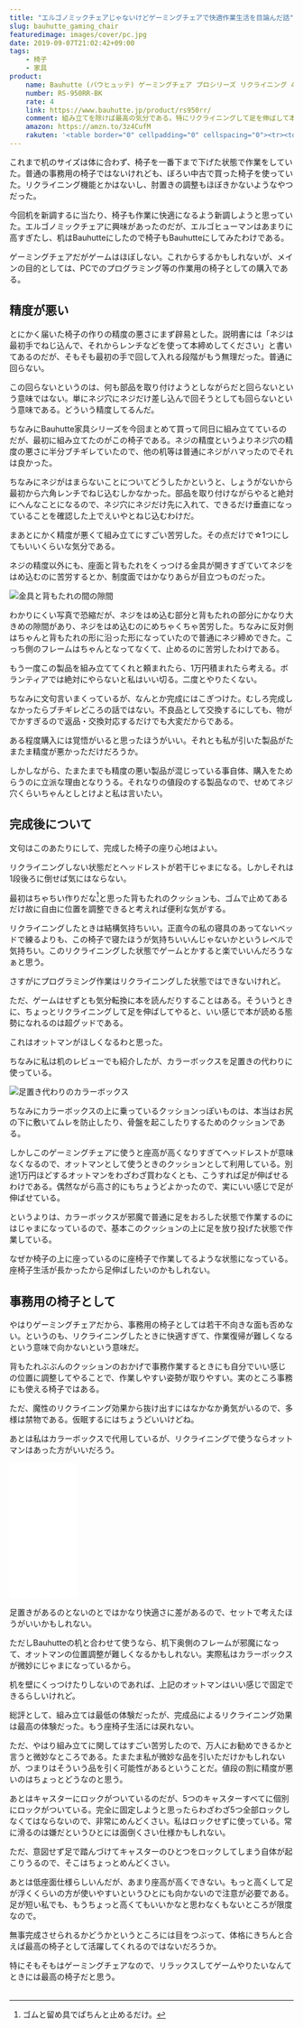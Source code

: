 ```yaml
---
title: "エルゴノミックチェアじゃないけどゲーミングチェアで快適作業生活を目論んだ話"
slug: bauhutte_gaming_chair
featuredimage: images/cover/pc.jpg
date: 2019-09-07T21:02:42+09:00
tags:
    - 椅子
    - 家具
product:
    name: Bauhutte (バウヒュッテ) ゲーミングチェア プロシリーズ リクライニング 4D稼働アームレスト採用
    number: RS-950RR-BK
    rate: 4
    link: https://www.bauhutte.jp/product/rs950rr/
    comment: 組み立てを除けば最高の気分である。特にリクライニングして足を伸ばして本を読めるの最高。
    amazon: https://amzn.to/3z4CufM
    rakuten: '<table border="0" cellpadding="0" cellspacing="0"><tr><td><p style="font-size:12px;line-height:1.4em;margin:5px;word-wrap:break-word"></p></td><td><div style="border:1px solid #000000;border-radius:.75rem;background-color:#FFFFFF;margin:0px;padding:5px;text-align:center;overflow:hidden;"><table><tr><td style="width:240px"><a href="https://hb.afl.rakuten.co.jp/hgc/1926a1f8.31c42685.1926a1f9.e5bd1ebc/?pc=https%3A%2F%2Fitem.rakuten.co.jp%2Fhomeshop%2F4502-bes-0021%2F&m=http%3A%2F%2Fm.rakuten.co.jp%2Fhomeshop%2Fi%2F10229677%2F&link_type=picttext&ut=eyJwYWdlIjoiaXRlbSIsInR5cGUiOiJwaWN0dGV4dCIsInNpemUiOiIyNDB4MjQwIiwibmFtIjoxLCJuYW1wIjoicmlnaHQiLCJjb20iOjEsImNvbXAiOiJsZWZ0IiwicHJpY2UiOjAsImJvciI6MSwiY29sIjowLCJiYnRuIjoxfQ%3D%3D" target="_blank" rel="nofollow noopener noreferrer" style="word-wrap:break-word;"  ><img src="https://hbb.afl.rakuten.co.jp/hgb/1926a1f8.31c42685.1926a1f9.e5bd1ebc/?me_id=1203707&item_id=10229677&m=https%3A%2F%2Fthumbnail.image.rakuten.co.jp%2F%400_mall%2Fhomeshop%2Fcabinet%2Fflash1%2Fofficebung7%2F4502-bes-0021_1.jpg%3F_ex%3D80x80&pc=https%3A%2F%2Fthumbnail.image.rakuten.co.jp%2F%400_mall%2Fhomeshop%2Fcabinet%2Fflash1%2Fofficebung7%2F4502-bes-0021_1.jpg%3F_ex%3D240x240&s=240x240&t=picttext" border="0" style="margin:2px" alt="" title=""></a></td><td style="vertical-align:top;"><p style="font-size:12px;line-height:1.4em;text-align:left;margin:0px;padding:2px 6px;word-wrap:break-word"><a href="https://hb.afl.rakuten.co.jp/hgc/1926a1f8.31c42685.1926a1f9.e5bd1ebc/?pc=https%3A%2F%2Fitem.rakuten.co.jp%2Fhomeshop%2F4502-bes-0021%2F&m=http%3A%2F%2Fm.rakuten.co.jp%2Fhomeshop%2Fi%2F10229677%2F&link_type=picttext&ut=eyJwYWdlIjoiaXRlbSIsInR5cGUiOiJwaWN0dGV4dCIsInNpemUiOiIyNDB4MjQwIiwibmFtIjoxLCJuYW1wIjoicmlnaHQiLCJjb20iOjEsImNvbXAiOiJsZWZ0IiwicHJpY2UiOjAsImJvciI6MSwiY29sIjowLCJiYnRuIjoxfQ%3D%3D" target="_blank" rel="nofollow noopener noreferrer" style="word-wrap:break-word;"  >【★エントリー&amp;楽天カードで全品P10倍★9/4 20:00-9/11 1:59】【沖縄・離島直送不可/北海道別途送料】【メーカー直送】【代引・日時指定不可】 バウヒュッテ 【ゲーミングチェア】 ハイバックゲーミングチェア RS-950RR-BK(ブラック) 【ラッピング不可】</a></p><div style="margin:10px;"><a href="https://hb.afl.rakuten.co.jp/hgc/1926a1f8.31c42685.1926a1f9.e5bd1ebc/?pc=https%3A%2F%2Fitem.rakuten.co.jp%2Fhomeshop%2F4502-bes-0021%2F&m=http%3A%2F%2Fm.rakuten.co.jp%2Fhomeshop%2Fi%2F10229677%2F&link_type=picttext&ut=eyJwYWdlIjoiaXRlbSIsInR5cGUiOiJwaWN0dGV4dCIsInNpemUiOiIyNDB4MjQwIiwibmFtIjoxLCJuYW1wIjoicmlnaHQiLCJjb20iOjEsImNvbXAiOiJsZWZ0IiwicHJpY2UiOjAsImJvciI6MSwiY29sIjowLCJiYnRuIjoxfQ%3D%3D" target="_blank" rel="nofollow noopener noreferrer" style="word-wrap:break-word;"  ><img src="https://static.affiliate.rakuten.co.jp/makelink/rl.svg" style="float:left;max-height:27px;width:auto;margin-top:0"></a><a href="https://hb.afl.rakuten.co.jp/hgc/1926a1f8.31c42685.1926a1f9.e5bd1ebc/?pc=https%3A%2F%2Fitem.rakuten.co.jp%2Fhomeshop%2F4502-bes-0021%2F%3Fscid%3Daf_pc_bbtn&m=http%3A%2F%2Fm.rakuten.co.jp%2Fhomeshop%2Fi%2F10229677%2F%3Fscid%3Daf_pc_bbtn&link_type=picttext&ut=eyJwYWdlIjoiaXRlbSIsInR5cGUiOiJwaWN0dGV4dCIsInNpemUiOiIyNDB4MjQwIiwibmFtIjoxLCJuYW1wIjoicmlnaHQiLCJjb20iOjEsImNvbXAiOiJsZWZ0IiwicHJpY2UiOjAsImJvciI6MSwiY29sIjowLCJiYnRuIjoxfQ==" target="_blank" rel="nofollow noopener noreferrer" style="word-wrap:break-word;"  ><div style="float:right;width:41%;height:27px;background-color:#bf0000;color:#fff !important;font-size:12px;font-weight:500;line-height:27px;margin-left:1px;padding: 0 12px;border-radius:16px;cursor:pointer;text-align:center;">楽天で購入</div></a></div></td><tr></table></div></td></tr></table>'
---
```


これまで机のサイズは体に合わず、椅子を一番下まで下げた状態で作業をしていた。普通の事務用の椅子ではないけれども、ぼろい中古で買った椅子を使っていた。リクライニング機能とかはないし、肘置きの調整もほぼきかないようなやつだった。

今回机を新調するに当たり、椅子も作業に快適になるよう新調しようと思っていた。エルゴノミックチェアに興味があったのだが、エルゴヒューマンはあまりに高すぎたし、机はBauhutteにしたので椅子もBauhutteにしてみたわけである。

ゲーミングチェアだがゲームはほぼしない。これからするかもしれないが、メインの目的としては、PCでのプログラミング等の作業用の椅子としての購入である。

<!--more-->

## 精度が悪い

とにかく届いた椅子の作りの精度の悪さにまず辟易とした。説明書には「ネジは最初手でねじ込んで、それからレンチなどを使って本締めしてください」と書いてあるのだが、そもそも最初の手で回して入れる段階がもう無理だった。普通に回らない。

この回らないというのは、何も部品を取り付けようとしながらだと回らないという意味ではない。単にネジ穴にネジだけ差し込んで回そうとしても回らないという意味である。どういう精度してるんだ。

ちなみにBauhutte家具シリーズを今回まとめて買って同日に組み立てているのだが、最初に組み立てたのがこの椅子である。ネジの精度というよりネジ穴の精度の悪さに半分ブチギレていたので、他の机等は普通にネジがハマったのでそれは良かった。

ちなみにネジがはまらないことについてどうしたかというと、しょうがないから最初から六角レンチでねじ込むしかなかった。部品を取り付けながらやると絶対にへんなことになるので、ネジ穴にネジだけ先に入れて、できるだけ垂直になっていることを確認した上でえいやとねじ込むわけだ。

まあとにかく精度が悪くて組み立てにすごい苦労した。その点だけで☆1つにしてもいいくらいな気分である。

ネジの精度以外にも、座面と背もたれをくっつける金具が開きすぎていてネジをはめ込むのに苦労するとか、制度面ではかなりあらが目立つものだった。

![金具と背もたれの間の隙間](bauhutte_chair_acurracy.jpg)

わかりにくい写真で恐縮だが、ネジをはめ込む部分と背もたれの部分にかなり大きめの隙間があり、ネジをはめ込むのにめちゃくちゃ苦労した。ちなみに反対側はちゃんと背もたれの形に沿った形になっていたので普通にネジ締めできた。こっち側のフレームはちゃんとなってなくて、止めるのに苦労したわけである。

もう一度この製品を組み立ててくれと頼まれたら、1万円積まれたら考える。ボランティアでは絶対にやらないと私はいい切る。二度とやりたくない。

ちなみに文句言いまくっているが、なんとか完成にはこぎつけた。むしろ完成しなかったらブチギレどころの話ではない。不良品として交換するにしても、物がでかすぎるので返品・交換対応するだけでも大変だからである。

ある程度購入には覚悟がいると思ったほうがいい。それとも私が引いた製品がたまたま精度が悪かっただけだろうか。

しかしながら、たまたまでも精度の悪い製品が混じっている事自体、購入をためらうのに立派な理由となりうる。それなりの値段のする製品なので、せめてネジ穴くらいちゃんとしとけよと私は言いたい。

## 完成後について

文句はこのあたりにして、完成した椅子の座り心地はよい。

リクライニングしない状態だとヘッドレストが若干じゃまになる。しかしそれは1段後ろに倒せば気にはならない。

最初はちゃちい作りだな[^1]と思った背もたれのクッションも、ゴムで止めてあるだけ故に自由に位置を調整できると考えれば便利な気がする。

リクライニングしたときは結構気持ちいい。正直今の私の寝具のあってないベッドで練るよりも、この椅子で寝たほうが気持ちいいんじゃないかというレベルで気持ちい。このリクライニングした状態でゲームとかすると楽でいいんだろうなぁと思う。

さすがにプログラミング作業はリクライニングした状態ではできないけれど。

ただ、ゲームはせずとも気分転換に本を読んだりすることはある。そういうときに、ちょっとリクライニングして足を伸ばしてやると、いい感じで本が読める態勢になれるのは超グッドである。

これはオットマンがほしくなるわと思った。

ちなみに私は机のレビューでも紹介したが、カラーボックスを足置きの代わりに使っている。

![足置き代わりのカラーボックス](../bauhutte_desk/substitute_ottoman.jpg)

ちなみにカラーボックスの上に乗っているクッションっぽいものは、本当はお尻の下に敷いてムレを防止したり、骨盤を起こしたりするためのクッションである。

しかしこのゲーミングチェアに使うと座高が高くなりすぎてヘッドレストが意味なくなるので、オットマンとして使うときのクッションとして利用している。別途1万円ほどするオットマンをわざわざ買わなくとも、こうすれば足が伸ばせるわけである。偶然ながら高さ的にもちょうどよかったので、実にいい感じで足が伸ばせている。

というよりは、カラーボックスが邪魔で普通に足をおろした状態で作業するのにはじゃまになっているので、基本このクッションの上に足を放り投げた状態で作業している。

なぜか椅子の上に座っているのに座椅子で作業してるような状態になっている。座椅子生活が長かったから足伸ばしたいのかもしれない。

## 事務用の椅子として

やはりゲーミングチェアだから、事務用の椅子としては若干不向きな面も否めない。というのも、リクライニングしたときに快適すぎて、作業復帰が難しくなるという意味で向かないという意味だ。

背もたれぶぶんのクッションのおかげで事務作業するときにも自分でいい感じの位置に調整してやることで、作業しやすい姿勢が取りやすい。実のところ事務にも使える椅子ではある。

ただ、魔性のリクライニング効果から抜け出すにはなかなか勇気がいるので、多様は禁物である。仮眠するにはちょうどいいけどね。

あとは私はカラーボックスで代用しているが、リクライニングで使うならオットマンはあった方がいいだろう。

<iframe style="width:120px;height:240px;" marginwidth="0" marginheight="0" scrolling="no" frameborder="0" src="//rcm-fe.amazon-adsystem.com/e/cm?lt1=_blank&bc1=000000&IS2=1&bg1=FFFFFF&fc1=000000&lc1=0000FF&t=illusionspace-22&language=ja_JP&o=9&p=8&l=as4&m=amazon&f=ifr&ref=as_ss_li_til&asins=B07Q5L5RF5&linkId=5462016b4577ab214c581ecf7c737be2"></iframe>

足置きがあるのとないのとではかなり快適さに差があるので、セットで考えたほうがいいかもしれない。

ただしBauhutteの机と合わせて使うなら、机下奥側のフレームが邪魔になって、オットマンの位置調整が難しくなるかもしれない。実際私はカラーボックスが微妙にじゃまになっているから。

机を壁にくっつけたりしないのであれば、上記のオットマンはいい感じで固定できるらしいけれど。

総評として、組み立ては最低の体験だったが、完成品によるリクライニング効果は最高の体験だった。もう座椅子生活には戻れない。

ただ、やはり組み立てに関してはすごい苦労したので、万人にお勧めできるかと言うと微妙なところである。たまたま私が微妙な品を引いただけかもしれないが、つまりはそういう品を引く可能性があるということだ。値段の割に精度が悪いのはちょっとどうなのと思う。

あとはキャスターにロックがついているのだが、5つのキャスターすべてに個別にロックがついている。完全に固定しようと思ったらわざわざ5つ全部ロックしなくてはならないので、非常にめんどくさい。私はロックせずに使っている。常に滑るのは嫌だというひとには面倒くさい仕様かもしれない。

ただ、意図せず足で踏んづけてキャスターのひとつをロックしてしまう自体が起こりうるので、そこはちょっとめんどくさい。

あとは低座面仕様らしいんだが、あまり座高が高くできない。もっと高くして足が浮くくらいの方が使いやすいというひとにも向かないので注意が必要である。足が短い私でも、もうちょっと高くてもいいかなと思わなくもないところが限度なので。

無事完成させられるかどうかというところには目をつぶって、体格にきちんと合えば最高の椅子として活躍してくれるのではないだろうか。

特にそもそもはゲーミングチェアなので、リラックスしてゲームやりたいなんてときには最高の椅子だと思う。

<a href="https://hb.afl.rakuten.co.jp/hsc/1916093e.da066558.18978272.cd0c8102/?link_type=pict&ut=eyJwYWdlIjoic2hvcCIsInR5cGUiOiJwaWN0IiwiY29sIjowLCJjYXQiOiIyOSIsImJhbiI6IjE1ODcxNjkifQ%3D%3D" target="_blank" rel="nofollow noopener noreferrer" style="word-wrap:break-word;"  ><img src="https://hbb.afl.rakuten.co.jp/hsb/1916093e.da066558.18978272.cd0c8102/?me_id=1&me_adv_id=1587169&t=pict" border="0" style="margin:2px" alt="" title=""></a>

[^1]: ゴムと留め具でぱちんと止めるだけ。